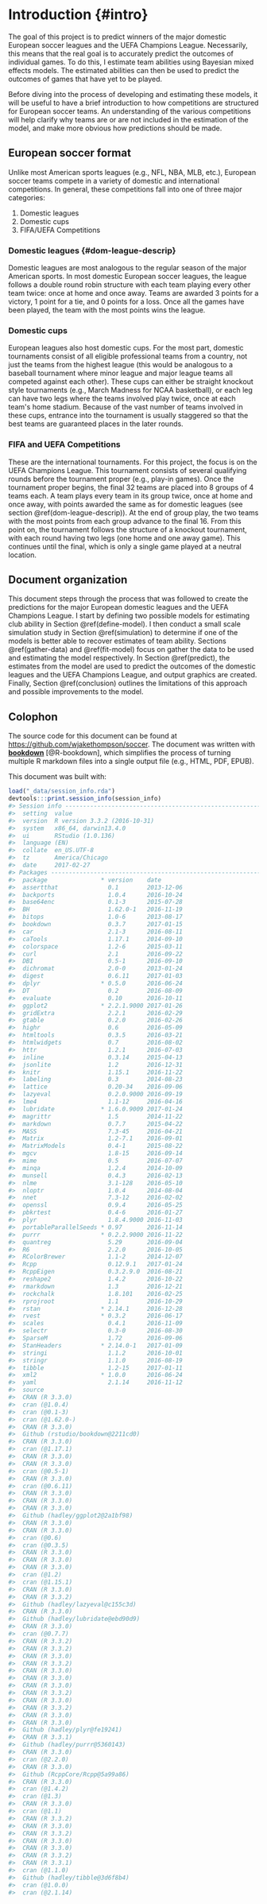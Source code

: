 
# Introduction {#intro}

The goal of this project is to predict winners of the major domestic European soccer leagues and the UEFA Champions League. Necessarily, this means that the real goal is to accurately predict the outcomes of individual games. To do this, I estimate team abilities using Bayesian mixed effects models. The estimated abilities can then be used to predict the outcomes of games that have yet to be played.

Before diving into the process of developing and estimating these models, it will be useful to have a brief introduction to how competitions are structured for European soccer teams. An understanding of the various competitions will help clarify why teams are or are not included in the estimation of the model, and make more obvious how predictions should be made.

## European soccer format

Unlike most American sports leagues (e.g., NFL, NBA, MLB, etc.), European soccer teams compete in a variety of domestic and international competitions. In general, these competitions fall into one of three major categories:

1. Domestic leagues
1. Domestic cups
1. FIFA/UEFA Competitions

### Domestic leagues {#dom-league-descrip}

Domestic leagues are most analogous to the regular season of the major American sports. In most domestic European soccer leagues, the league follows a double round robin structure with each team playing every other team twice: once at home and once away. Teams are awarded 3 points for a victory, 1 point for a tie, and 0 points for a loss. Once all the games have been played, the team with the most points wins the league.

### Domestic cups

European leagues also host domestic cups. For the most part, domestic tournaments consist of all eligible professional teams from a country, not just the teams from the highest league (this would be analogous to a baseball tournament where minor league and major league teams all competed against each other). These cups can either be straight knockout style tournaments (e.g., March Madness for NCAA basketball), or each leg can have two legs where the teams involved play twice, once at each team's home stadium. Because of the vast number of teams involved in these cups, entrance into the tournament is usually staggered so that the best teams are guaranteed places in the later rounds.

### FIFA and UEFA Competitions

These are the international tournaments. For this project, the focus is on the UEFA Champions League. This tournament consists of several qualifying rounds before the tournament proper (e.g., play-in games). Once the tournament proper begins, the final 32 teams are placed into 8 groups of 4 teams each. A team plays every team in its group twice, once at home and once away, with points awarded the same as for domestic leagues (see section \@ref(dom-league-descrip)). At the end of group play, the two teams with the most points from each group advance to the final 16. From this point on, the tournament follows the structure of a knockout tournament, with each round having two legs (one home and one away game). This continues until the final, which is only a single game played at a neutral location.

## Document organization

This document steps through the process that was followed to create the predictions for the major European domestic leagues and the UEFA Champions League. I start by defining two possible models for estimating club ability in Section \@ref(define-model). I then conduct a small scale simulation study in Section \@ref(simulation) to determine if one of the models is better able to recover estimates of team ability. Sections \@ref(gather-data) and \@ref(fit-model) focus on gather the data to be used and estimating the model respectively. In Section \@ref(predict), the estimates from the model are used to predict the outcomes of the domestic leagues and the UEFA Champions League, and output graphics are created. Finally, Section \@ref(conclusion) outlines the limitations of this approach and possible improvements to the model.

## Colophon

The source code for this document can be found at <https://github.com/wjakethompson/soccer>. The document was written with [**bookdown**](https://bookdown.org) [@R-bookdown], which simplifies the process of turning multiple R markdown files into a single output file (e.g., HTML, PDF, EPUB).

This document was built with:


```r
load("_data/session_info.rda")
devtools:::print.session_info(session_info)
#> Session info --------------------------------------------------------------
#>  setting  value                       
#>  version  R version 3.3.2 (2016-10-31)
#>  system   x86_64, darwin13.4.0        
#>  ui       RStudio (1.0.136)           
#>  language (EN)                        
#>  collate  en_US.UTF-8                 
#>  tz       America/Chicago             
#>  date     2017-02-27
#> Packages ------------------------------------------------------------------
#>  package               * version    date      
#>  assertthat              0.1        2013-12-06
#>  backports               1.0.4      2016-10-24
#>  base64enc               0.1-3      2015-07-28
#>  BH                      1.62.0-1   2016-11-19
#>  bitops                  1.0-6      2013-08-17
#>  bookdown                0.3.7      2017-01-15
#>  car                     2.1-3      2016-08-11
#>  caTools                 1.17.1     2014-09-10
#>  colorspace              1.2-6      2015-03-11
#>  curl                    2.1        2016-09-22
#>  DBI                     0.5-1      2016-09-10
#>  dichromat               2.0-0      2013-01-24
#>  digest                  0.6.11     2017-01-03
#>  dplyr                 * 0.5.0      2016-06-24
#>  DT                      0.2        2016-08-09
#>  evaluate                0.10       2016-10-11
#>  ggplot2               * 2.2.1.9000 2017-01-26
#>  gridExtra               2.2.1      2016-02-29
#>  gtable                  0.2.0      2016-02-26
#>  highr                   0.6        2016-05-09
#>  htmltools               0.3.5      2016-03-21
#>  htmlwidgets             0.7        2016-08-02
#>  httr                    1.2.1      2016-07-03
#>  inline                  0.3.14     2015-04-13
#>  jsonlite                1.2        2016-12-31
#>  knitr                   1.15.1     2016-11-22
#>  labeling                0.3        2014-08-23
#>  lattice                 0.20-34    2016-09-06
#>  lazyeval                0.2.0.9000 2016-09-19
#>  lme4                    1.1-12     2016-04-16
#>  lubridate             * 1.6.0.9009 2017-01-24
#>  magrittr                1.5        2014-11-22
#>  markdown                0.7.7      2015-04-22
#>  MASS                    7.3-45     2016-04-21
#>  Matrix                  1.2-7.1    2016-09-01
#>  MatrixModels            0.4-1      2015-08-22
#>  mgcv                    1.8-15     2016-09-14
#>  mime                    0.5        2016-07-07
#>  minqa                   1.2.4      2014-10-09
#>  munsell                 0.4.3      2016-02-13
#>  nlme                    3.1-128    2016-05-10
#>  nloptr                  1.0.4      2014-08-04
#>  nnet                    7.3-12     2016-02-02
#>  openssl                 0.9.4      2016-05-25
#>  pbkrtest                0.4-6      2016-01-27
#>  plyr                    1.8.4.9000 2016-11-03
#>  portableParallelSeeds * 0.97       2016-11-14
#>  purrr                 * 0.2.2.9000 2016-11-22
#>  quantreg                5.29       2016-09-04
#>  R6                      2.2.0      2016-10-05
#>  RColorBrewer            1.1-2      2014-12-07
#>  Rcpp                    0.12.9.1   2017-01-24
#>  RcppEigen               0.3.2.9.0  2016-08-21
#>  reshape2                1.4.2      2016-10-22
#>  rmarkdown               1.3        2016-12-21
#>  rockchalk               1.8.101    2016-02-25
#>  rprojroot               1.1        2016-10-29
#>  rstan                 * 2.14.1     2016-12-28
#>  rvest                 * 0.3.2      2016-06-17
#>  scales                  0.4.1      2016-11-09
#>  selectr                 0.3-0      2016-08-30
#>  SparseM                 1.72       2016-09-06
#>  StanHeaders           * 2.14.0-1   2017-01-09
#>  stringi                 1.1.2      2016-10-01
#>  stringr                 1.1.0      2016-08-19
#>  tibble                  1.2-15     2017-01-11
#>  xml2                  * 1.0.0      2016-06-24
#>  yaml                    2.1.14     2016-11-12
#>  source                           
#>  CRAN (R 3.3.0)                   
#>  cran (@1.0.4)                    
#>  cran (@0.1-3)                    
#>  cran (@1.62.0-)                  
#>  CRAN (R 3.3.0)                   
#>  Github (rstudio/bookdown@2211cd0)
#>  CRAN (R 3.3.0)                   
#>  cran (@1.17.1)                   
#>  CRAN (R 3.3.0)                   
#>  CRAN (R 3.3.0)                   
#>  cran (@0.5-1)                    
#>  CRAN (R 3.3.0)                   
#>  cran (@0.6.11)                   
#>  CRAN (R 3.3.0)                   
#>  CRAN (R 3.3.0)                   
#>  CRAN (R 3.3.0)                   
#>  Github (hadley/ggplot2@2a1bf98)  
#>  CRAN (R 3.3.0)                   
#>  CRAN (R 3.3.0)                   
#>  cran (@0.6)                      
#>  cran (@0.3.5)                    
#>  CRAN (R 3.3.0)                   
#>  CRAN (R 3.3.0)                   
#>  CRAN (R 3.3.0)                   
#>  cran (@1.2)                      
#>  cran (@1.15.1)                   
#>  CRAN (R 3.3.0)                   
#>  CRAN (R 3.3.2)                   
#>  Github (hadley/lazyeval@c155c3d) 
#>  CRAN (R 3.3.0)                   
#>  Github (hadley/lubridate@ebd90d9)
#>  CRAN (R 3.3.0)                   
#>  cran (@0.7.7)                    
#>  CRAN (R 3.3.2)                   
#>  CRAN (R 3.3.2)                   
#>  CRAN (R 3.3.0)                   
#>  CRAN (R 3.3.2)                   
#>  CRAN (R 3.3.0)                   
#>  CRAN (R 3.3.0)                   
#>  CRAN (R 3.3.0)                   
#>  CRAN (R 3.3.2)                   
#>  CRAN (R 3.3.0)                   
#>  CRAN (R 3.3.2)                   
#>  CRAN (R 3.3.0)                   
#>  CRAN (R 3.3.0)                   
#>  Github (hadley/plyr@fe19241)     
#>  CRAN (R 3.3.1)                   
#>  Github (hadley/purrr@5360143)    
#>  CRAN (R 3.3.0)                   
#>  cran (@2.2.0)                    
#>  CRAN (R 3.3.0)                   
#>  Github (RcppCore/Rcpp@5a99a86)   
#>  CRAN (R 3.3.0)                   
#>  cran (@1.4.2)                    
#>  cran (@1.3)                      
#>  CRAN (R 3.3.0)                   
#>  cran (@1.1)                      
#>  CRAN (R 3.3.2)                   
#>  CRAN (R 3.3.0)                   
#>  CRAN (R 3.3.2)                   
#>  CRAN (R 3.3.0)                   
#>  CRAN (R 3.3.0)                   
#>  CRAN (R 3.3.2)                   
#>  CRAN (R 3.3.1)                   
#>  cran (@1.1.0)                    
#>  Github (hadley/tibble@3d6f8b4)   
#>  cran (@1.0.0)                    
#>  cran (@2.1.14)
```
